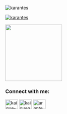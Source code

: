 <p align="left"> <img src="https://komarev.com/ghpvc/?username=karantes&label=Profile%20views&color=0e75b6&style=flat" alt="karantes" /> </p>

<p align="left"> <a href="https://github.com/ryo-ma/github-profile-trophy"><img src="https://github-profile-trophy.vercel.app/?username=karantes" alt="karantes" /></a> </p>

<a href="https://github.com/karantes">
	<img height="180em" src="https://github-readme-stats.vercel.app/api?username=karantes&show_icons=true&theme=tokyonight&include_all_commits=true&count_private=true"/>
</a>

<h3 align="left">Connect with me:</h3>
<p align="left">
<a href="https://linkedin.com/in/kaique-arantes" target="blank"><img align="center" src="https://raw.githubusercontent.com/rahuldkjain/github-profile-readme-generator/master/src/images/icons/Social/linked-in-alt.svg" alt="kaique-arantes" height="30" width="40" /></a>
<a href="https://fb.com/kaiquearantes" target="blank"><img align="center" src="https://raw.githubusercontent.com/rahuldkjain/github-profile-readme-generator/master/src/images/icons/Social/facebook.svg" alt="kaiquearantes" height="30" width="40" /></a>
<a href="https://instagram.com/arantes.kaique" target="blank"><img align="center" src="https://raw.githubusercontent.com/rahuldkjain/github-profile-readme-generator/master/src/images/icons/Social/instagram.svg" alt="arantes.kaique" height="30" width="40" /></a>
</p>



